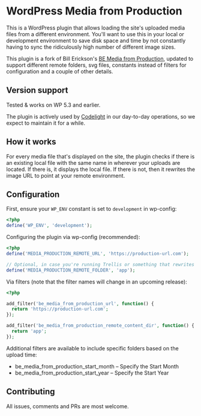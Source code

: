 # WordPress Media from Production
This is a WordPress plugin that allows loading the site's uploaded media files from a different environment. 
You'll want to use this in your local or development environment to save disk space and time by not constantly having to sync the ridiculously high number of different image sizes.  

This plugin is a fork of Bill Erickson's [BE Media from Production](https://github.com/billerickson/BE-Media-from-Production), updated to support different remote folders, svg files, constants instead of filters for configuration and a couple of other details.

## Version support
Tested & works on WP 5.3 and earlier.

The plugin is actively used by [Codelight](https://codelight.eu/) in our day-to-day operations, so we expect to maintain it for a while.

## How it works
For every media file that's displayed on the site, the plugin checks if there is an existing local file with the same name in wherever your uploads are located.
If there is, it displays the local file. If there is not, then it rewrites the image URL to point at your remote environment.

## Configuration
First, ensure your `WP_ENV` constant is set to `development` in wp-config:
```php
<?php
define('WP_ENV', 'development');
```

Configuring the plugin via wp-config (recommended):
```php
<?php
define('MEDIA_PRODUCTION_REMOTE_URL', 'https://production-url.com');

// Optional, in case you're running Trellis or something that rewrites wp-content folder name
define('MEDIA_PRODUCTION_REMOTE_FOLDER', 'app');

```

Via filters (note that the filter names will change in an upcoming release):
```php
<?php

add_filter('be_media_from_production_url', function() {
  return 'https://production-url.com';
});

add_filter('be_media_from_production_remote_content_dir', function() {
  return 'app';
});
```

Additional filters are available to include specific folders based on the upload time:
- be_media_from_production_start_month – Specify the Start Month
- be_media_from_production_start_year – Specify the Start Year

## Contributing
All issues, comments and PRs are most welcome.
